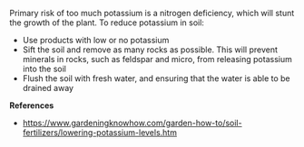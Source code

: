 Primary risk of too much potassium is a nitrogen deficiency, which will stunt the growth of the plant. To reduce potassium in soil:

- Use products with low or no potassium
- Sift the soil and remove as many rocks as possible. This will prevent minerals in rocks, such as feldspar and micro, from releasing potassium into the soil
- Flush the soil with fresh water, and ensuring that the water is able to be drained away

**References**

- https://www.gardeningknowhow.com/garden-how-to/soil-fertilizers/lowering-potassium-levels.htm
